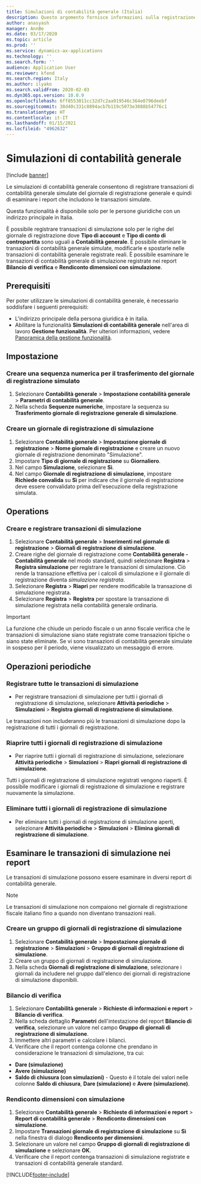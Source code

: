 ```yaml
---
title: Simulazioni di contabilità generale (Italia)
description: Questo argomento fornisce informazioni sulla registrazione delle transazioni di contabilità generale come simulazioni del giornale di registrazione generale e quindi sulla verifica dei report che includono le transazioni simulate.
author: anasyash
manager: AnnBe
ms.date: 03/17/2020
ms.topic: article
ms.prod: ''
ms.service: dynamics-ax-applications
ms.technology: ''
ms.search.form: ''
audience: Application User
ms.reviewer: kfend
ms.search.region: Italy
ms.author: ilyako
ms.search.validFrom: 2020-02-03
ms.dyn365.ops.version: 10.0.9
ms.openlocfilehash: 6ff8553011cc32d7c2aa919546c364e0796deebf
ms.sourcegitcommit: 38d40c331c8894acb7b119c5073e3088b54776c1
ms.translationtype: HT
ms.contentlocale: it-IT
ms.lasthandoff: 01/15/2021
ms.locfileid: "4962632"
---
```

# <a name="general-ledger-simulations"></a>Simulazioni di contabilità generale

[!include [banner](../includes/banner.md)]

Le simulazioni di contabilità generale consentono di registrare transazioni di contabilità generale simulate del giornale di registrazione generale e quindi di esaminare i report che includono le transazioni simulate.

Questa funzionalità è disponibile solo per le persone giuridiche con un indirizzo principale in Italia. 

È possibile registrare transazioni di simulazione solo per le righe del giornale di registrazione dove **Tipo di account** e **Tipo di conto di contropartita** sono uguali a **Contabilità generale**.
È possibile eliminare le transazioni di contabilità generale simulate, modificarle e spostarle nelle transazioni di contabilità generale registrate reali.
È possibile esaminare le transazioni di contabilità generale di simulazione registrate nei report **Bilancio di verifica** e **Rendiconto dimensioni con simulazione**.


## <a name="prerequisites"></a>Prerequisiti

Per poter utilizzare le simulazioni di contabilità generale, è necessario soddisfare i seguenti prerequisiti:

- L'indirizzo principale della persona giuridica è in italia.
- Abilitare la funzionalità **Simulazioni di contabilità generale** nell'area di lavoro **Gestione funzionalità**. Per ulteriori informazioni, vedere [Panoramica della gestione funzionalità](../../fin-and-ops/get-started/feature-management/feature-management-overview.md).

## <a name="setup"></a>Impostazione 

### <a name="create-a-number-sequence-for-the-simulated-general-journal-transfer"></a>Creare una sequenza numerica per il trasferimento del giornale di registrazione simulato

1.  Selezionare **Contabilità generale** > **Impostazione contabilità generale** > **Parametri di contabilità generale**.
2.  Nella scheda **Sequenze numeriche**, impostare la sequenza su **Trasferimento giornale di registrazione generale di simulazione**.

### <a name="create-a-simulation-journal"></a>Creare un giornale di registrazione di simulazione

1. Selezionare **Contabilità generale** > **Impostazione giornale di registrazione** > **Nome giornale di registrazione** e creare un nuovo giornale di registrazione denominato "Simulazione".
2. Impostare **Tipo di giornale di registrazione** su **Giornaliero**.
3. Nel campo **Simulazione**, selezionare **Sì**.
4. Nel campo **Giornale di registrazione di simulazione**, impostare **Richiede convalida** su **Sì** per indicare che il giornale di registrazione deve essere convalidato prima dell'esecuzione della registrazione simulata.


## <a name="operations"></a>Operations

### <a name="create-and-post-simulation-transaction"></a>Creare e registrare transazioni di simulazione

1. Selezionare **Contabilità generale** > **Inserimenti nel giornale di registrazione** > **Giornali di registrazione di simulazione**.
2. Creare righe del giornale di registrazione come **Contabilità generale - Contabilità generale** nel modo standard, quindi selezionare **Registra** > **Registra simulazione** per registrare le transazioni di simulazione. Ciò rende la transazione effettiva per i calcoli di simulazione e il giornale di registrazione diventa *simulazione registrata*.
3. Selezionare **Registra** > **Riapri** per rendere modificabile la transazione di simulazione registrata.
4. Selezionare **Registra** > **Registra** per spostare la transazione di simulazione registrata nella contabilità generale ordinaria.

> [!IMPORTANT]
> La funzione che chiude un periodo fiscale o un anno fiscale verifica che le transazioni di simulazione siano state registrate come transazioni tipiche o siano state eliminate. Se vi sono transazioni di contabilità generale simulate in sospeso per il periodo, viene visualizzato un messaggio di errore.


## <a name="periodic-operations"></a>Operazioni periodiche

### <a name="post-all-simulation-transactions"></a>Registrare tutte le transazioni di simulazione 

- Per registrare transazioni di simulazione per tutti i giornali di registrazione di simulazione, selezionare **Attività periodiche** > **Simulazioni** > **Registra giornali di registrazione di simulazione**.

Le transazioni non includeranno più le transazioni di simulazione dopo la registrazione di tutti i giornali di registrazione.

### <a name="reopen-all-simulation-journals"></a>Riaprire tutti i giornali di registrazione di simulazione 

- Per riaprire tutti i giornali di registrazione di simulazione, selezionare **Attività periodiche** > **Simulazioni** > **Riapri giornali di registrazione di simulazione**.

Tutti i giornali di registrazione di simulazione registrati vengono riaperti. È possibile modificare i giornali di registrazione di simulazione e registrare nuovamente la simulazione.

### <a name="delete-all-simulation-journals"></a>Eliminare tutti i giornali di registrazione di simulazione 

- Per eliminare tutti i giornali di registrazione di simulazione aperti, selezionare **Attività periodiche** > **Simulazioni** > **Elimina giornali di registrazione di simulazione**. 

## <a name="review-simulation-transactions-in-reports"></a>Esaminare le transazioni di simulazione nei report

Le transazioni di simulazione possono essere esaminare in diversi report di contabilità generale.

> [!NOTE] 
> Le transazioni di simulazione non compaiono nel giornale di registrazione fiscale italiano fino a quando non diventano transazioni reali.

### <a name="create-a-simulation-journal-name-group"></a>Creare un gruppo di giornali di registrazione di simulazione 

1. Selezionare **Contabilità generale** > **Impostazione giornale di registrazione** > **Simulazioni** > **Gruppo di giornali di registrazione di simulazione**.
2. Creare un gruppo di giornali di registrazione di simulazione. 
3. Nella scheda **Giornali di registrazione di simulazione**, selezionare i giornali da includere nel gruppo dall'elenco dei giornali di registrazione di simulazione disponibili. 

### <a name="trial-balance"></a>Bilancio di verifica

1. Selezionare **Contabilità generale** > **Richieste di informazioni e report** > **Bilancio di verifica**.
2. Nella scheda dettaglio **Parametri** dell'intestazione del report **Bilancio di verifica**, selezionare un valore nel campo **Gruppo di giornali di registrazione di simulazione**.
3. Immettere altri parametri e calcolare i bilanci.
4. Verificare che il report contenga colonne che prendano in considerazione le transazioni di simulazione, tra cui:

-   **Dare (simulazione)**
-   **Avere (simulazione)**
-   **Saldo di chiusura (con simulazioni)** - Questo è il totale dei valori nelle colonne **Saldo di chiusura**, **Dare (simulazione)** e **Avere (simulazione)**.

### <a name="dimension-statement-with-simulation"></a>Rendiconto dimensioni con simulazione

1. Selezionare **Contabilità generale** > **Richieste di informazioni e report** > **Report di contabilità generale** > **Rendiconto dimensioni con simulazione**.
2. Impostare **Transazioni giornale di registrazione di simulazione** su **Sì** nella finestra di dialogo **Rendiconto per dimensioni**.
3. Selezionare un valore nel campo **Gruppo di giornali di registrazione di simulazione** e selezionare **OK**.
4. Verificare che il report contenga transazioni di simulazione registrate e transazioni di contabilità generale standard.


[!INCLUDE[footer-include](../../includes/footer-banner.md)]